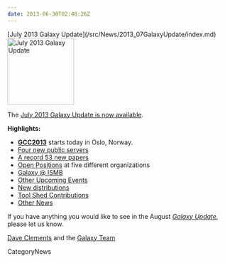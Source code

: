 ```yaml
---
date: 2013-06-30T02:48:26Z
---
```

<div class='newsItemHeader'>[July 2013 Galaxy Update](/src/News/2013_07GalaxyUpdate/index.md)</div>

<div class='right'><a href='/GalaxyUpdates/2013_06'><img src='/Images/Logos/GalaxyUpdate200.png' alt='July 2013 Galaxy Update' width=150 /></a></div>

The [July 2013 Galaxy Update is now available](/src/GalaxyUpdates/2013_07/index.md). 

**Highlights:**
* **[GCC2013](/src/Events/GCC2013/index.md)** starts today in Oslo, Norway.
* [Four new public servers](/src/GalaxyUpdates/2013_07/index.md#new-public-servers)
* [A record 53 new papers](/src/GalaxyUpdates/2013_07/index.md#new-papers)
* [Open Positions](/src/GalaxyUpdates/2013_07/index.md#whos-hiring) at five different organizations
* [Galaxy @ ISMB](/src/GalaxyUpdates/2013_07/index.md#ismb--eccb--bosc--ms-sig-2013)
* [Other Upcoming Events](/src/GalaxyUpdates/2013_07/index.md#other-upcoming-events)
* [New distributions](/src/GalaxyUpdates/2013_07/index.md#galaxy-distributions)
* [Tool Shed Contributions](/src/GalaxyUpdates/2013_07/index.md#tool-shed-contributions)
* [Other News](/src/GalaxyUpdates/2013_07/index.md#other-news)

If you have anything you would like to see in the August *[Galaxy Update](/src/GalaxyUpdates/index.md)*, please let us know.

[Dave Clements](/DaveClements) and the [Galaxy Team](/src/GalaxyTeam/index.md)


CategoryNews
